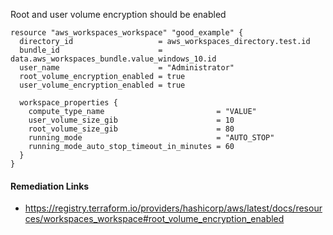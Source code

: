 
Root and user volume encryption should be enabled

```hcl
resource "aws_workspaces_workspace" "good_example" {
  directory_id                   = aws_workspaces_directory.test.id
  bundle_id                      = data.aws_workspaces_bundle.value_windows_10.id
  user_name                      = "Administrator"
  root_volume_encryption_enabled = true
  user_volume_encryption_enabled = true

  workspace_properties {
    compute_type_name                         = "VALUE"
    user_volume_size_gib                      = 10
    root_volume_size_gib                      = 80
    running_mode                              = "AUTO_STOP"
    running_mode_auto_stop_timeout_in_minutes = 60
  }
}
```

#### Remediation Links
 - https://registry.terraform.io/providers/hashicorp/aws/latest/docs/resources/workspaces_workspace#root_volume_encryption_enabled

